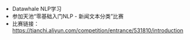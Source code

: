 - Datawhale NLP学习
- 参加天池“零基础入门NLP - 新闻文本分类”比赛
- 比赛链接：https://tianchi.aliyun.com/competition/entrance/531810/introduction
